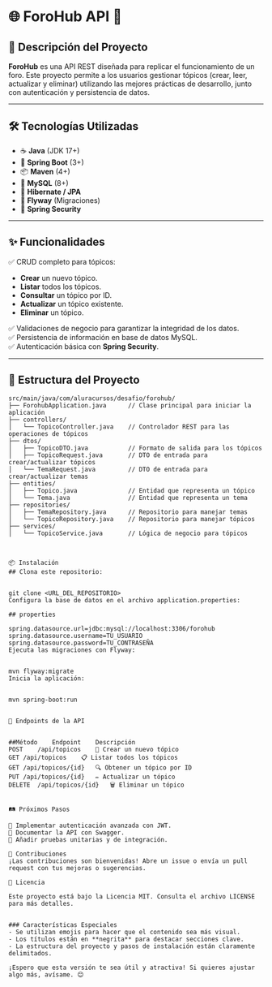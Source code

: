 # 🌐 **ForoHub API** 🚀

## 📖 **Descripción del Proyecto**
**ForoHub** es una API REST diseñada para replicar el funcionamiento de un foro. Este proyecto permite a los usuarios gestionar tópicos (crear, leer, actualizar y eliminar) utilizando las mejores prácticas de desarrollo, junto con autenticación y persistencia de datos.

---

## 🛠️ **Tecnologías Utilizadas**
- ☕ **Java** (JDK 17+)
- 🌱 **Spring Boot** (3+)
- 📦 **Maven** (4+)
- 🐬 **MySQL** (8+)
- 📜 **Hibernate / JPA**
- 🦋 **Flyway** (Migraciones)
- 🔐 **Spring Security**

---

## ✨ **Funcionalidades**
✅ CRUD completo para tópicos:  
  - **Crear** un nuevo tópico.  
  - **Listar** todos los tópicos.  
  - **Consultar** un tópico por ID.  
  - **Actualizar** un tópico existente.  
  - **Eliminar** un tópico.

✅ Validaciones de negocio para garantizar la integridad de los datos.  
✅ Persistencia de información en base de datos MySQL.  
✅ Autenticación básica con **Spring Security**.  

---

## 📂 **Estructura del Proyecto**
```plaintext
src/main/java/com/aluracursos/desafio/forohub/
├── ForohubApplication.java      // Clase principal para iniciar la aplicación
├── controllers/
│   └── TopicoController.java    // Controlador REST para las operaciones de tópicos
├── dtos/
│   ├── TopicoDTO.java           // Formato de salida para los tópicos
│   ├── TopicoRequest.java       // DTO de entrada para crear/actualizar tópicos
│   └── TemaRequest.java         // DTO de entrada para crear/actualizar temas
├── entities/
│   ├── Topico.java              // Entidad que representa un tópico
│   └── Tema.java                // Entidad que representa un tema
├── repositories/
│   ├── TemaRepository.java      // Repositorio para manejar temas
│   └── TopicoRepository.java    // Repositorio para manejar tópicos
├── services/
│   └── TopicoService.java       // Lógica de negocio para tópicos



📦 Instalación
## Clona este repositorio:


git clone <URL_DEL_REPOSITORIO>
Configura la base de datos en el archivo application.properties:

## properties

spring.datasource.url=jdbc:mysql://localhost:3306/forohub
spring.datasource.username=TU_USUARIO
spring.datasource.password=TU_CONTRASEÑA
Ejecuta las migraciones con Flyway:


mvn flyway:migrate
Inicia la aplicación:


mvn spring-boot:run


🔗 Endpoints de la API


##Método	Endpoint	Descripción
POST	/api/topicos	📝 Crear un nuevo tópico
GET	/api/topicos	📋 Listar todos los tópicos
GET	/api/topicos/{id}	🔍 Obtener un tópico por ID
PUT	/api/topicos/{id}	✏️ Actualizar un tópico
DELETE	/api/topicos/{id}	🗑️ Eliminar un tópico


🛤️ Próximos Pasos

🔑 Implementar autenticación avanzada con JWT.
📖 Documentar la API con Swagger.
🧪 Añadir pruebas unitarias y de integración.

🤝 Contribuciones
¡Las contribuciones son bienvenidas! Abre un issue o envía un pull request con tus mejoras o sugerencias.

📝 Licencia

Este proyecto está bajo la Licencia MIT. Consulta el archivo LICENSE para más detalles.


### Características Especiales
- Se utilizan emojis para hacer que el contenido sea más visual.
- Los títulos están en **negrita** para destacar secciones clave.
- La estructura del proyecto y pasos de instalación están claramente delimitados.

¡Espero que esta versión te sea útil y atractiva! Si quieres ajustar algo más, avísame. 😊
